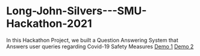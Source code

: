 # Long-John-Silvers---SMU-Hackathon-2021

In this Hackathon Project, we built a Question Answering System that Answers user queries regarding Covid-19 Safety Measures
[Demo 1](https://youtu.be/i-4kAT-Kzb4)
[Demo 2](https://youtu.be/lr0YYD9gK4I)
